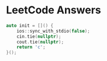 # LeetCode Answers

```cpp
auto init = []() {
    ios::sync_with_stdio(false);
    cin.tie(nullptr);
    cout.tie(nullptr);
    return 'c';
}();
